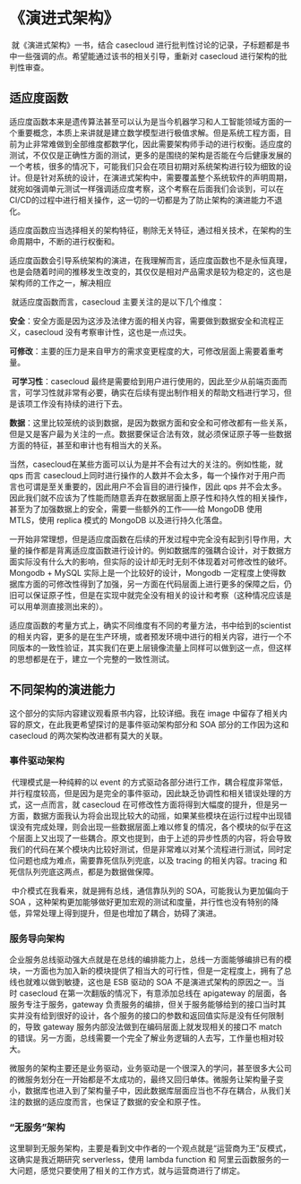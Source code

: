 # 《演进式架构》

​        就《演进式架构》一书，结合 casecloud 进行批判性讨论的记录，子标题都是书中一些强调的点。希望能通过该书的相关引导，重新对 casecloud 进行架构的批判性审查。

## 适应度函数

​        适应度函数本来是遗传算法甚至可以认为是当今机器学习和人工智能领域方面的一个重要概念，本质上来讲就是建立数学模型进行极值求解。但是系统工程方面，目前为止非常难做到全部维度都数学化，因此需要架构师手动的进行权衡。适应度的测试，不仅仅是正确性方面的测试，更多的是围绕的架构是否能在今后健康发展的一个考核，很多的情况下，可能我们只会在项目初期对系统架构进行较为细致的设计。但是针对系统的设计，在演进式架构中，需要覆盖整个系统软件的声明周期，就宛如强调单元测试一样强调适应度考察，这个考察在后面我们会谈到，可以在CI/CD的过程中进行相关操作，这一切的一切都是为了防止架构的演进能力不退化。

​        适应度函数应当选择相关的架构特征，剔除无关特征，通过相关技术，在架构的生命周期中，不断的进行权衡和。

​        适应度函数会引导系统架构的演进，在我理解而言，适应度函数也不是永恒真理，也是会随着时间的推移发生改变的，其仅仅是相对产品需求是较为稳定的，这也是架构师的工作之一，解决相应

​        就适应度函数而言，casecloud 主要关注的是以下几个维度：

​		**安全**：安全方面是因为这涉及法律方面的相关内容，需要做到数据安全和流程正义，casecloud 没有考察审计性，这也是一点过失。

​		**可修改**：主要的压力是来自甲方的需求变更程度的大，可修改层面上需要着重考量。

​		**可学习性**：casecloud 最终是需要给到用户进行使用的，因此至少从前端页面而言，可学习性就非常有必要，确实在后续有提出制作相关的帮助文档进行学习，但是该项工作没有持续的进行下去。

​		**数据**：这里比较笼统的谈到数据，是因为数据方面和安全和可修改都有一些关系，但是又是客户最为关注的一点。数据要保证合法有效，就必须保证原子等一些数据方面的特征，甚至和审计也有相当大的关系。

​		当然，casecloud在某些方面可以认为是并不会有过大的关注的。例如性能，就 qps 而言 casecloud上同时进行操作的人数并不会太多，每一个操作对于用户而言也可谓是至关重要的，因此用户不会盲目的进行操作，因此 qps 并不会太多。因此我们就不应该为了性能而随意丢弃在数据层面上原子性和持久性的相关操作，甚至为了加强数据上的安全，需要一些额外的工作——给 MongoDB 使用 MTLS，使用 replica 模式的 MongoDB 以及进行持久化落盘。

​		一开始非常理想，但是适应度函数在后续的开发过程中完全没有起到引导作用，大量的操作都是背离适应度函数进行设计的。例如数据库的强耦合设计，对于数据方面实际没有什么大的影响，但实际的设计却无时无刻不体现着对可修改性的破坏。Mongodb + MySQL 实际上是一个比较好的设计，Mongodb 一定程度上使得数据库方面的可修改性得到了加强，另一方面在代码层面上进行更多的保障之后，仍旧可以保证原子性，但是在实现中就完全没有相关的设计和考察（这种情况应该是可以用单测直接测出来的）。

​		适应度函数的考量方式上，确实不同维度有不同的考量方法，书中给到的scientist的相关内容，更多的是在生产环境，或者预发环境中进行的相关内容，进行一个不同版本的一致性验证，其实我们在更上层镜像流量上同样可以做到这一点，但这样的思想都是在于，建立一个完整的一致性测试。

## 不同架构的演进能力

这个部分的实际内容建议观看原书内容，比较详细。我在 image 中留存了相关内容的原文，在此我更希望探讨的是事件驱动架构部分和 SOA 部分的工作因为这和 casecloud 的两次架构改进都有莫大的关联。

### 事件驱动架构

​        代理模式是一种纯粹的以 event 的方式驱动各部分进行工作，耦合程度非常低，并行程度较高，但是因为是完全的事件驱动，因此缺乏协调性和相关错误处理的方式，这一点而言，就 casecloud 在可修改性方面将得到大幅度的提升，但是另一方面，数据方面我认为将会出现比较大的动摇，如果某些模块在运行过程中出现错误没有完成处理，则会出现一些数据层面上难以修复的情况，各个模块的似乎在这个层面上又出现了一些耦合。原文也提到，由于上述的异步性质的内容，将会导致我们的代码在某个模块内比较好测试，但是非常难以对某个流程进行测试，同时定位问题也成为难点，需要靠死信队列兜底，以及 tracing 的相关内容。tracing 和死信队列兜底这两点，都是为数据做保障。

​		中介模式在我看来，就是拥有总线，通信靠队列的 SOA，可能我认为更加偏向于 SOA ，这种架构更加能够做好更加宏观的测试和度量，并行性也没有特别的降低，异常处理上得到提升，但是也增加了耦合，妨碍了演进。

### 服务导向架构

​		企业服务总线驱动强大点就是在总线的编排能力上，总线一方面能够编排已有的模块，一方面也为加入新的模块提供了相当大的可行性，但是一定程度上，拥有了总线也就难以做到敏捷，这也是 ESB 驱动的 SOA 不是演进式架构的原因之一。当时 casecloud 在第一次翻版的情况下，有意添加总线在 apigateway 的层面，各服务专注于服务，gateway 负责服务的编排，但关于服务能够给到的接口当时其实并没有给到很好的设计，各个服务的接口的参数和返回值实际是没有任何限制的，导致 gateway 服务内部没法做到在编码层面上就发现相关的接口不 match 的错误。另一方面，总线需要一个完全了解业务逻辑的人去写，工作量也相对较大。

​		微服务的架构主要还是业务驱动，业务驱动是一个很深入的学问，甚至很多大公司的微服务划分在一开始都是不太成功的，最终又回归单体。微服务让架构量子变小，数据库也进入到了架构量子中，因此数据库层面应当也不存在耦合，从我们关注的数据的适应度而言，也保证了数据的安全和原子性。

### “无服务”架构

​        这里聊到无服务架构，主要是看到文中作者的一个观点就是“运营商为王”反模式，这确实是我近期研究 serverless，使用 lambda function 和 阿里云函数服务的一大问题，感觉只要使用了相关的工作方式，就与运营商进行了绑定。

